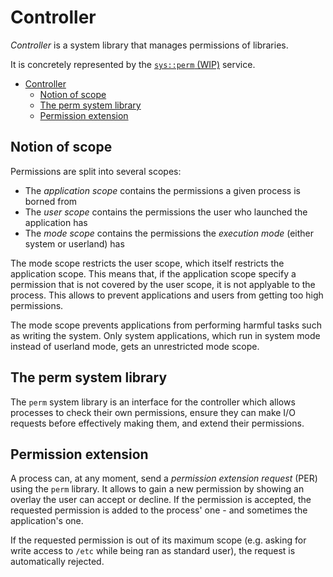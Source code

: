 # Controller

*Controller* is a system library that manages permissions of libraries.

It is concretely represented by the [`sys::perm` (WIP)]() service.

- [Controller](#controller)
  - [Notion of scope](#notion-of-scope)
  - [The perm system library](#the-perm-system-library)
  - [Permission extension](#permission-extension)

## Notion of scope

Permissions are split into several scopes:

- The *application scope* contains the permissions a given process is borned from
- The *user scope* contains the permissions the user who launched the application has
- The *mode scope* contains the permissions the *execution mode* (either system or userland) has

The mode scope restricts the user scope, which itself restricts the application scope.
This means that, if the application scope specify a permission that is not covered by
the user scope, it is not applyable to the process. This allows to prevent applications
and users from getting too high permissions.

The mode scope prevents applications from performing harmful tasks such as writing the
system. Only system applications, which run in system mode instead of userland mode,
gets an unrestricted mode scope.

## The perm system library

The `perm` system library is an interface for the controller which allows processes
to check their own permissions, ensure they can make I/O requests before effectively
making them, and extend their permissions.

## Permission extension

A process can, at any moment, send a *permission extension request* (PER) using
the `perm` library. It allows to gain a new permission by showing an overlay the
user can accept or decline. If the permission is accepted, the requested permission
is added to the process' one - and sometimes the application's one.

If the requested permission is out of its maximum scope (e.g. asking for write access to
`/etc` while being ran as standard user), the request is automatically rejected.